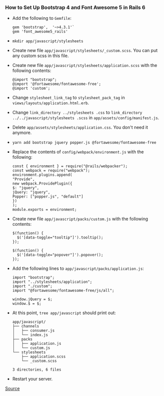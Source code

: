 ### How to Set Up Bootstrap 4 and Font Awesome 5 in Rails 6
- Add the following to `Gemfile`:
  ```
  gem 'bootstrap',  '~>4.3.1'`
  gem 'font_awesome5_rails'
  ```
- `mkdir app/javascript/stylesheets`
- Create new file `app/javascript/stylesheets/_custom.scss`. You can put any custom scss in this file. 
- Create new file `app/javascript/stylesheets/application.scss` with the following contents:
  ```
  @import "bootstrap";
  @import '@fortawesome/fontawesome-free';
  @import 'custom';
  ```
- Change `stylesheet_link_tag` to `stylesheet_pack_tag` in `views/layouts/application.html.erb`. 
- Change `link_directory ../stylesheets .css` to `link_directory ../../javascript/stylesheets .scss` in `app/assets/config/manifest.js`.
- Delete `app/assets/stylesheets/application.css`. You don't need it anymore.
- `yarn add bootstrap jquery popper.js @fortawesome/fontawesome-free`
- Replace the contents of `config/webpack/environment.js` with the following:
  ```
  const { environment } = require("@rails/webpacker");
  const webpack = require("webpack");
  environment.plugins.append(
  "Provide",
  new webpack.ProvidePlugin({
  $: "jquery",
  jQuery: "jquery",
  Popper: ["popper.js", "default"]
  })
  );
  module.exports = environment;
  ```
- Create new file `app/javascript/packs/custom.js` with the following contents:
  ```
  $(function() {
    $('[data-toggle="tooltip"]').tooltip();
  });
  
  $(function() {
    $('[data-toggle="popover"]').popover();
  });
  ```
- Add the following lines to `app/javascript/packs/application.js`: 
  ```
  import "bootstrap";
  import "../stylesheets/application";
  import "./custom";
  import "@fortawesome/fontawesome-free/js/all";
  
  window.jQuery = $;
  window.$ = $;
  ```

- At this point, `tree app/javascript` should print out:
  ```
  app/javascript/
  ├── channels
  │   ├── consumer.js
  │   └── index.js
  ├── packs
  │   ├── application.js
  │   └── custom.js
  └── stylesheets
      ├── application.scss
      └── _custom.scss
  
  3 directories, 6 files
  ```
- Restart your server.

[Source](https://hackernoon.com/integrate-bootstrap-4-and-font-awesome-5-in-rails-6-u87u32zd)
